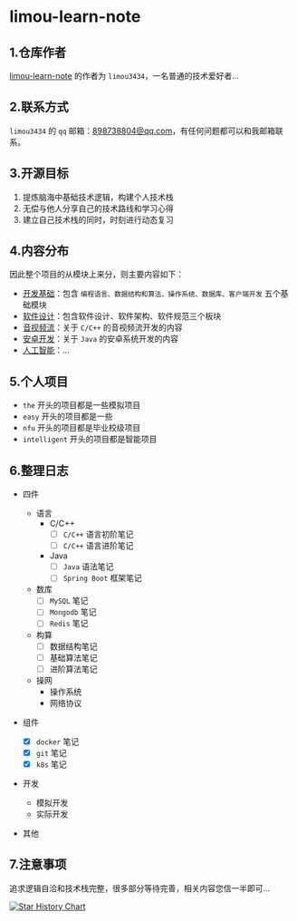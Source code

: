 # limou-learn-note

## 1.仓库作者

[limou-learn-note](https://gitee.com/limou3434/limou-learn-note/) 的作者为 `limou3434`，一名普通的技术爱好者...

## 2.联系方式

`limou3434` 的 `qq` 邮箱：898738804@qq.com，有任何问题都可以和我邮箱联系。

## 3.开源目标

1.   提炼脑海中基础技术逻辑，构建个人技术栈
2.   无偿与他人分享自己的技术路线和学习心得
3.   建立自己技术栈的同时，时刻进行动态复习

## 4.内容分布

因此整个项目的从模块上来分，则主要内容如下：

-   [开发基础](SoftwareArchitectNote)：包含 `编程语言、数据结构和算法、操作系统、数据库、客户端开发` 五个基础模块
-   [软件设计](SoftwareArchitectNote)：包含软件设计、软件架构、软件规范三个板块
-   [音视频流](ComputerAudioAndVideo)：关于 `C/C++` 的音视频流开发的内容
-   [安卓开发](AndroidDevelopment)：关于 `Java` 的安卓系统开发的内容
-   [人工智能](ArtificialIntelligenceNote)：...

## 5.个人项目

-   `the` 开头的项目都是一些模拟项目
-   `easy` 开头的项目都是一些
-   `nfu` 开头的项目都是毕业校级项目
-   `intelligent` 开头的项目都是智能项目

## 6.整理日志

-   四件
    -   语言
        -   C/C++
            -   [ ] `C/C++` 语言初阶笔记
            -   [ ] `C/C++` 语言进阶笔记
        -   Java
            -   [ ] `Java` 语法笔记
            -   [ ] `Spring Boot` 框架笔记
    -   数库
        -   [ ] `MySQL` 笔记
        -   [ ] `Mongodb` 笔记
        -   [ ] `Redis` 笔记
    -   构算
        -   [ ] 数据结构笔记
        -   [ ] 基础算法笔记
        -   [ ] 进阶算法笔记
    -   操网
        -   操作系统
        -   网络协议
    
-   组件
    
    -   [x] `docker` 笔记
    -   [x] `git` 笔记
    -   [x] `k8s` 笔记
    
-   开发
    -   模拟开发
    -   实际开发
    
-   其他

    

## 7.注意事项

追求逻辑自洽和技术栈完整，很多部分等待完善，相关内容您信一半即可...

[![Star History Chart](https://api.star-history.com/svg?repos=xiaogithubooo/LimouLearnNote&type=Date)](https://star-history.com/#xiaogithubooo/LimouLearnNote&Date)
